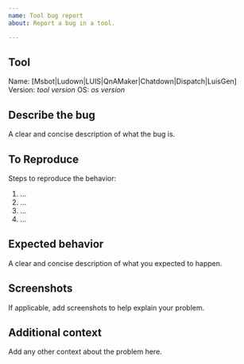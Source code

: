 ```yaml
---
name: Tool bug report
about: Report a bug in a tool.

---
```


## Tool
Name: [Msbot|Ludown|LUIS|QnAMaker|Chatdown|Dispatch|LuisGen]
Version: *tool version*
OS: *os version*

## Describe the bug
A clear and concise description of what the bug is.

## To Reproduce
Steps to reproduce the behavior:
1. ...
2. ...
3. ...
4. ...

## Expected behavior
A clear and concise description of what you expected to happen.

## Screenshots
If applicable, add screenshots to help explain your problem.

## Additional context
Add any other context about the problem here.
